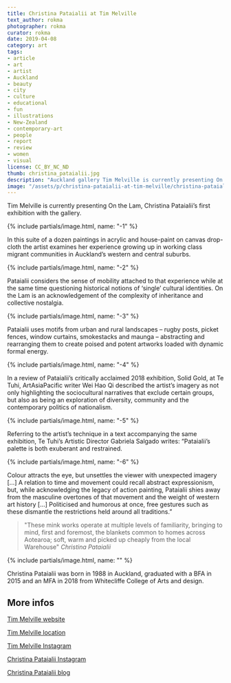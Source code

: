 ```yaml
---
title: Christina Pataialii at Tim Melville
text_author: rokma
photographer: rokma
curator: rokma
date: 2019-04-08
category: art
tags:
- article
- art
- artist
- Auckland
- beauty
- city
- culture
- educational
- fun
- illustrations
- New-Zealand
- contemporary-art
- people
- report
- review
- women
- visual
license: CC_BY_NC_ND
thumb: christina_pataialii.jpg
description: "Auckland gallery Tim Melville is currently presenting On the Lam, Christina Pataialii’s first exhibition with them. In this suite of a dozen paintings in acrylic and house-paint on canvas drop-cloth the artist examines her experience growing up in working class migrant communities in Auckland’s western and central suburbs."
image: "/assets/p/christina-pataialii-at-tim-melville/christina-pataialii-at-tim-melville.jpg"
---
```



Tim Melville is currently presenting On the Lam, Christina Pataialii’s first exhibition with the gallery.

{% include partials/image.html, name: "-1" %}

In this suite of a dozen paintings in acrylic and house-paint on canvas drop-cloth the artist examines her experience growing up in working class migrant communities in Auckland’s western and central suburbs.

{% include partials/image.html, name: "-2" %}


Pataialii considers the sense of mobility attached to that experience while at the same time questioning historical notions of ‘single’ cultural identities. On the Lam is an acknowledgement of the complexity of inheritance and collective nostalgia.

{% include partials/image.html, name: "-3" %}



Pataialii uses motifs from urban and rural landscapes – rugby posts, picket fences, window curtains, smokestacks and maunga – abstracting and rearranging them to create poised and potent artworks loaded with dynamic formal energy.


{% include partials/image.html, name: "-4" %}


In a review of Pataialii’s critically acclaimed 2018 exhibition, Solid Gold, at Te Tuhi, ArtAsiaPacific writer Wei Hao Qi described the artist’s imagery as not only highlighting the sociocultural narratives that exclude certain groups, but also as being an exploration of diversity, community and the contemporary politics of nationalism.

{% include partials/image.html, name: "-5" %}


Referring to the artist’s technique in a text accompanying the same exhibition, Te Tuhi’s Artistic Director Gabriela Salgado writes: “Pataialii’s palette is both exuberant and restrained.

{% include partials/image.html, name: "-6" %}


Colour attracts the eye, but unsettles the viewer with unexpected imagery […] A relation to time and movement could recall abstract expressionism, but, while acknowledging the legacy of action painting, Pataialii shies away from the masculine overtones of that movement and the weight of western art history […] Politicised and humorous at once, free gestures such as these dismantle the restrictions held around all traditions.”

>"These mink works operate at multiple levels of familiarity, bringing to mind, first and foremost, the blankets common to homes across Aotearoa; soft, warm and picked up cheaply from the local Warehouse"  _Christina Pataialii_

{% include partials/image.html, name: "" %}


Christina Pataialii was born in 1988 in Auckland, graduated with a BFA in 2015 and an MFA in 2018 from Whitecliffe College of Arts and design.

## More infos

[Tim Melville website](http://www.timmelville.com/)

[Tim Melville location](https://goo.gl/maps/FgqFFT3CRGz)

[Tim Melville Instagram](https://www.instagram.com/timmelvillegallery/)

[Christina Pataialii Instagram](https://www.instagram.com/christina_pataialii/)

[Christina Pataialii blog](https://christinapataialiiblog.wordpress.com/)
